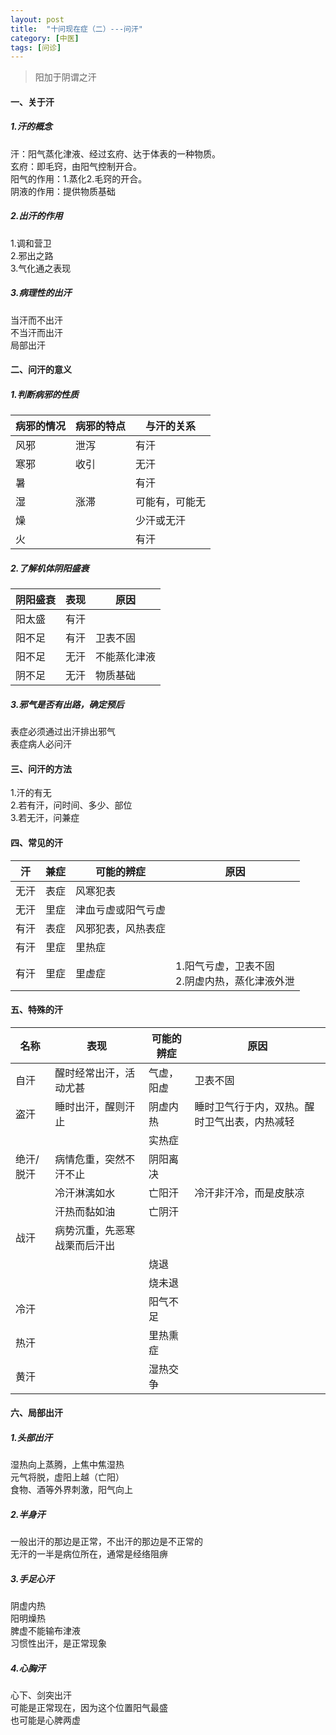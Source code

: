 ```yaml
---
layout: post
title:  "十问现在症（二）---问汗"
category: [中医]
tags: [问诊]
---
```


> 阳加于阴谓之汗  

#### 一、关于汗

##### 1.汗的概念  

汗：阳气蒸化津液、经过玄府、达于体表的一种物质。  
玄府：即毛窍，由阳气控制开合。  
阳气的作用：1.蒸化2.毛窍的开合。  
阴液的作用：提供物质基础  

<!-- more -->

##### 2.出汗的作用
1.调和营卫  
2.邪出之路  
3.气化通之表现  

##### 3.病理性的出汗
当汗而不出汗  
不当汗而出汗  
局部出汗  

#### 二、问汗的意义

##### 1.判断病邪的性质

|病邪的情况|病邪的特点|与汗的关系|
|---|---|---|
|风邪|泄泻|有汗|
|寒邪|收引|无汗|
|暑||有汗|
|湿|涨滞|可能有，可能无|
|燥||少汗或无汗|
|火||有汗|

##### 2.了解机体阴阳盛衰

|阴阳盛衰|表现|原因|
|---|---|---|
|阳太盛|有汗|
|阳不足|有汗|卫表不固|
|阳不足|无汗|不能蒸化津液|
|阴不足|无汗|物质基础|

##### 3.邪气是否有出路，确定预后
表症必须通过出汗排出邪气  
表症病人必问汗
#### 三、问汗的方法
1.汗的有无  
2.若有汗，问时间、多少、部位  
3.若无汗，问兼症  

#### 四、常见的汗

|汗|兼症|可能的辨症|原因|
|---|---|---|---|
|无汗|表症|风寒犯表|
|无汗|里症|津血亏虚或阳气亏虚|
|有汗|表症|风邪犯表，风热表症|
|有汗|里症|里热症|
|有汗|里症|里虚症|1.阳气亏虚，卫表不固<br>2.阴虚内热，蒸化津液外泄|

#### 五、特殊的汗

|名称|表现|可能的辨症|原因|
|---|---|---|---|
|自汗|醒时经常出汗，活动尤甚|气虚，阳虚|卫表不固|
|盗汗|睡时出汗，醒则汗止|阴虚内热|睡时卫气行于内，双热。醒时卫气出表，内热减轻|
|||实热症||
|绝汗/脱汗|病情危重，突然不汗不止|阴阳离决|
||冷汗淋漓如水|亡阳汗|冷汗非汗冷，而是皮肤凉|
||汗热而黏如油|亡阴汗||
|战汗|病势沉重，先恶寒战栗而后汗出|||邪气伏藏于内，正气奋起抵抗|
|||烧退||好转的表现
|||烧未退||邪气仍在，而正气耗尽，恶化的表现|
|冷汗||阳气不足||
|热汗||里热熏症||
|黄汗||湿热交争||

#### 六、局部出汗

##### 1.头部出汗
湿热向上蒸腾，上焦中焦湿热  
元气将脱，虚阳上越（亡阳）  
食物、酒等外界刺激，阳气向上  

##### 2.半身汗
一般出汗的那边是正常，不出汗的那边是不正常的  
无汗的一半是病位所在，通常是经络阻痹  

##### 3.手足心汗
阴虚内热   
阳明燥热   
脾虚不能输布津液  
习惯性出汗，是正常现象  

##### 4.心胸汗
心下、剑突出汗  
可能是正常现在，因为这个位置阳气最盛  
也可能是心脾两虚
